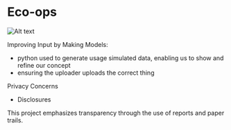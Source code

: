 # Eco-ops

![Alt text](https://assets.digitalocean.com/articles/alligator/boo.svg "a title")

Improving Input by Making Models:
- python used to generate usage simulated data, enabling us to show and refine our concept
- ensuring the uploader uploads the correct thing

Privacy Concerns
- Disclosures


This project emphasizes transparency through the use of reports and paper trails. 
